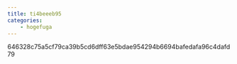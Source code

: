 ```yaml
---
title: ti4beeeb95
categories:
    - hogefuga
---
```

646328c75a5cf79ca39b5cd6dff63e5bdae954294b6694bafedafa96c4dafd79
